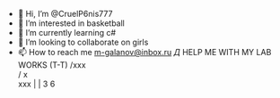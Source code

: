 - 👋 Hi, I’m @CruelP6nis777
- 👀 I’m interested in basketball
- 🌱 I’m currently learning c#
- 💞️ I’m looking to collaborate on girls
- 📫 How to reach me m-galanov@inbox.ru
                           _Д_
HELP ME WITH MY LAB WORKS (T-T)
                          /ххх\
                         /  х  \
                           xxx
                           | |
                           3 6
<!---
CruelP6nis777/CruelP6nis777 is a ✨ special ✨ repository because its `README.md` (this file) appears on your GitHub profile.
You can click the Preview link to take a look at your changes.
--->
